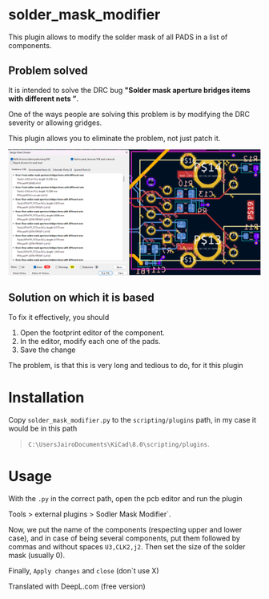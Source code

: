 # solder_mask_modifier
This plugin allows to modify the solder mask of all PADS in a list of components.

## Problem solved
It is intended to solve the DRC bug **"Solder mask aperture bridges items with different nets ”**. 

One of the ways people are solving this problem is by modifying the DRC severity or allowing gridges.

This plugin allows you to eliminate the problem, not just patch it.

![](img/image.png)

## Solution on which it is based
To fix it effectively, you should
1. Open the footprint editor of the component.
2. In the editor, modify each one of the pads.
3. Save the change

The problem, is that this is very long and tedious to do, for it this plugin

# Installation
Copy `solder_mask_modifier.py` to the `scripting/plugins` path, in my case it would be in this path

> `C:\UsersJairoDocuments\KiCad\8.0\scripting/plugins`.

# Usage
With the `.py` in the correct path, open the pcb editor and run the plugin

Tools > external plugins > Sodler Mask Modifier`.

Now, we put the name of the components (respecting upper and lower case), and in case of being several components, put them followed by commas and without spaces `U3,CLK2,j2`. Then set the size of the solder mask (usually 0).

Finally, `Apply changes` and `close` (don`t use X)

Translated with DeepL.com (free version)